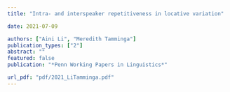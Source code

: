```yaml
---
title: "Intra- and interspeaker repetitiveness in locative variation"

date: 2021-07-09

authors: ["Aini Li", "Meredith Tamminga"]
publication_types: ["2"]
abstract: ""
featured: false
publication: "*Penn Working Papers in Linguistics*"

url_pdf: "pdf/2021_LiTamminga.pdf"
---
```


